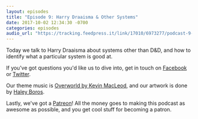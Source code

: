 ```yaml
---
layout: episodes
title: "Episode 9: Harry Draaisma & Other Systems"
date: 2017-10-02 12:34:30 -0700
categories: episodes
audio_url: "https://tracking.feedpress.it/link/17010/6973277/podcast-9-other-systems.mp3"
---
```


Today we talk to Harry Draaisma about systems other than D&D, and how to identify what a particular system is good at.

If you've got questions you'd like us to dive into, get in touch on [Facebook](https://www.facebook.com/dmsofvancouver) or [Twitter](https://www.twitter.com/dmsofvancouver).

Our theme music is [Overworld by Kevin MacLeod](https://incompetech.com/music/royalty-free/music.html), and our artwork is done by [Haley Boros](http://www.haleyboros.com/).

Lastly, we've got a [Patreon](https://www.patreon.com/dmsofvancouver)! All the money goes to making this podcast as awesome as possible, and you get cool stuff for becoming a patron.
